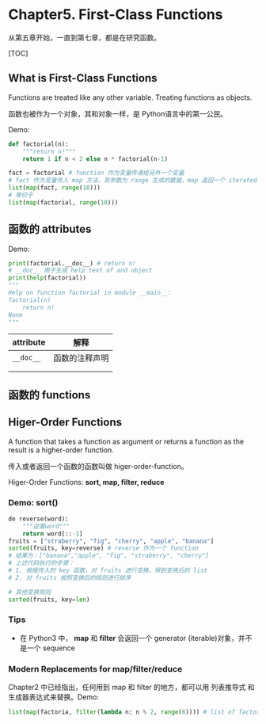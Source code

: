 # Chapter5. First-Class Functions

从第五章开始，一直到第七章，都是在研究函数。

[TOC]

## What is First-Class Functions

Functions are treated like any other variable. Treating functions as objects. 

函数也被作为一个对象，其和对象一样，是 Python语言中的第一公民。

Demo:

```python
def factorial(n):
    """return n!"""
    return 1 if n < 2 else n * factorial(n-1)

fact = factorial # function 作为变量传递给另外一个变量
# fact 作为变量传入 map 方法，其参数为 range 生成的数据，map 返回一个 iterated 的对象
list(map(fact, range(10))) 
# 等价于
list(map(factorial, range(10)))

```

## 函数的 attributes

Demo:

```python
print(factorial.__doc__) # return n!
# __doc__ 用于生成 help text of and object
print(help(factorial))
"""
Help on function factorial in module __main__:
factorial(n)
    return n!
None
"""
```

| attribute | 解释           |
| --------- | -------------- |
| `__doc__` | 函数的注释声明 |
|           |                |
|           |                |



## 函数的 functions



## Higer-Order Functions

A function that takes a function as argument or returns a function as the result is a higher-order function.

传入或者返回一个函数的函数叫做 higer-order-function。

Higer-Order Functions: **sort, map, filter, reduce**

### Demo: sort()

```python
de reverse(word):
    """逆置word"""
    return word[::-1]
fruits = ["straberry", "fig", "cherry", "apple", "banana"]
sorted(fruits, key=reverse) # reverse 作为一个 function
# 结果为：["banana","apple", "fig", "straberry", "cherry"]
# 上述代码执行的步骤：
# 1. 根据传入的 key 函数，对 fruits 进行变换，得到变换后的 list
# 2. 对 fruits 按照变换后的规则进行排序

# 其他变换规则
sorted(fruits, key=len)
```

### Tips

* 在 Python3 中， **map** 和 **filter** 会返回一个 generator (iterable)对象，并不是一个 sequence



### Modern Replacements for map/filter/reduce

Chapter2 中已经指出，任何用到 map 和 filter 的地方，都可以用 列表推导式 和 生成器表达式来替换。Demo:

```python
list(map(factoria, filter(lambda n: n % 2, range(6)))) # list of factorial of odd numbers up to 5!, using both map and filter
```



